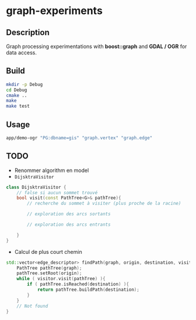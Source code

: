 # graph-experiments

## Description

Graph processing experimentations with **boost::graph** and **GDAL / OGR** for data access.

## Build

```bash
mkdir -p Debug
cd Debug
cmake ..
make
make test
```

## Usage

```bash
app/demo-ogr "PG:dbname=gis" "graph.vertex" "graph.edge"
```

## TODO

* Renommer algorithm en model
* `DijsktraVisitor`

```cxx
class DijsktraVisitor {
    // false si aucun sommet trouvé
    bool visit(const PathTree<G>& pathTree){
        // recherche du sommet à visiter (plus proche de la racine)

        // exploration des arcs sortants

        // exploration des arcs entrants

    }
}
```

* Calcul de plus court chemin

```cxx
std::vector<edge_descriptor> findPath(graph, origin, destination, visitor){
    PathTree pathTree(graph);
    pathTree.setRoot(origin);
    while ( visitor.visit(pathTree) ){
        if ( pathTree.isReached(destination) ){
            return pathTree.buildPath(destination);
        }
    }
    // Not found
}
```

